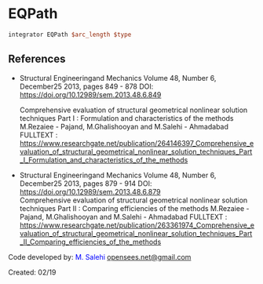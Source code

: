 # EQPath

```tcl
integrator EQPath $arc_length $type
```

## References
- Structural Engineeringand Mechanics   Volume 48, Number 6, December25 2013, pages 849 - 878
  DOI: https://doi.org/10.12989/sem.2013.48.6.849	
  
  Comprehensive evaluation of structural geometrical nonlinear solution techniques Part I : Formulation and characteristics of the methods
  M.Rezaiee - Pajand, M.Ghalishooyan and M.Salehi - Ahmadabad
  FULLTEXT : https://www.researchgate.net/publication/264146397_Comprehensive_evaluation_of_structural_geometrical_nonlinear_solution_techniques_Part_I_Formulation_and_characteristics_of_the_methods

- Structural Engineeringand Mechanics   Volume 48, Number 6, December25 2013, pages 879 - 914
  DOI: https://doi.org/10.12989/sem.2013.48.6.879	  
  Comprehensive evaluation of structural geometrical nonlinear solution techniques Part II : Comparing efficiencies of the methods
  M.Rezaiee - Pajand, M.Ghalishooyan and M.Salehi - Ahmadabad
  FULLTEXT : https://www.researchgate.net/publication/263361974_Comprehensive_evaluation_of_structural_geometrical_nonlinear_solution_techniques_Part_II_Comparing_efficiencies_of_the_methods


Code developed by: <span style="color:blue">M. Salehi</span> opensees.net@gmail.com

Created: 02/19
